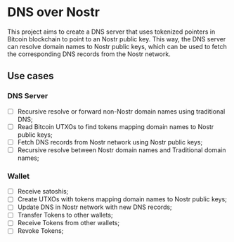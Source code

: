 # DNS over Nostr

This project aims to create a DNS server that uses tokenized pointers in Bitcoin
blockchain to point to an Nostr public key. This way, the DNS server can resolve
domain names to Nostr public keys, which can be used to fetch the corresponding
DNS records from the Nostr network.

## Use cases

### DNS Server

- [ ] Recursive resolve or forward non-Nostr domain names using traditional DNS;
- [ ] Read Bitcoin UTXOs to find tokens mapping domain names to Nostr public keys;
- [ ] Fetch DNS records from Nostr network using Nostr public keys;
- [ ] Recursive resolve between Nostr domain names and Traditional domain names;

### Wallet

- [ ] Receive satoshis;
- [ ] Create UTXOs with tokens mapping domain names to Nostr public keys;
- [ ] Update DNS in Nostr network with new DNS records;
- [ ] Transfer Tokens to other wallets;
- [ ] Receive Tokens from other wallets;
- [ ] Revoke Tokens;
